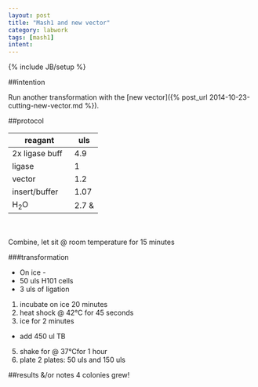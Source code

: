 ```yaml
---
layout: post
title: "Mash1 and new vector"
category: labwork
tags: [mash1]
intent: 
---
```


{% include JB/setup %}

##intention

Run another transformation with the [new vector]({% post_url 2014-10-23-cutting-new-vector.md %}).

##protocol

|reagant | uls |
|------------| -----| 
| 2x ligase buff &nbsp; | 4.9 |
| ligase&nbsp;&nbsp; | 1 |
|vector | 1.2 |
|insert/buffer | 1.07| 
| H<sub>2</sub>O| 2.7 &

<br>
<br>
Combine, let sit @ room temperature for 15 minutes

###transformation

 * On ice - 
  * 50 uls H101 cells
  * 3 uls of ligation

1. incubate on ice 20 minutes
 2. heat shock @ 42&deg;C for 45 seconds
 3. ice for 2 minutes 
 * add 450 ul TB
 5. shake for @ 37&deg;Cfor 1 hour
 6. plate 2 plates: 50 uls and 150 uls

##results &/or notes
4 colonies grew!
